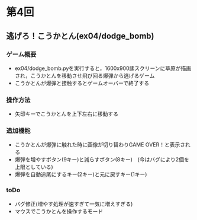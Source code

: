 # 第4回
## 逃げろ！こうかとん(ex04/dodge_bomb)
### ゲーム概要
- ex04/dodge_bomb.pyを実行すると，1600x900䛾スクリーンに草原が描画され，こうかとんを移動させ飛び回る爆弾から逃げるゲーム
- こうかとんが爆弾と接触するとゲームオーバーで終了する
### 操作方法
- 矢印キーでこうかとんを上下左右に移動する
### 追加機能
- こうかとんが爆弾に触れた時に画像が切り替わりGAME OVER！と表示される
- 爆弾を増やすボタン(9キー)と減らすボタン(8キー)　(今はバグにより2個を上限としている)
- 爆弾を自動追尾にするキー(2キー)と元に戻すキー(1キー)
### toDo
- バグ修正(増やす処理が速すぎて一気に増えすぎる)
- マウスでこうかとんを操作するモード